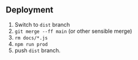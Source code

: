 

## Deployment

1. Switch to `dist` branch
2. `git merge --ff main` (or other sensible merge)
3. `rm docs/*.js`
4. `npm run prod`
5. push `dist` branch.
